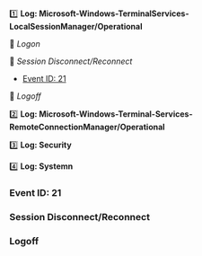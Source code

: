 :one: **Log: Microsoft-Windows-TerminalServices-LocalSessionManager/Operational** 

  :link: *Logon*
 
  :link: *Session Disconnect/Reconnect*
  - [Event ID: 21](#21)

  :link: *Logoff* 


:two: **Log: Microsoft-Windows-Terminal-Services-RemoteConnectionManager/Operational**

:three: **Log: Security**

:four: **Log: Systemn**

  

### Event ID: 21



### Session Disconnect/Reconnect



### Logoff
